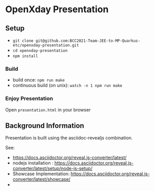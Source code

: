 # OpenXday Presentation

## Setup

- `git clone git@github.com:BCC2021-Team-JEE-to-MP-Quarkus-etc/openxday-presentation.git`
- `cd openxday-presentation`
- `npm install`
 
### Build
- build once: `npm run make`
- continuous build (on unix): `watch -n 1 npm run make`

### Enjoy Presentation

Open `presentation.html` in your browser

## Background Information
Presentation is built using the asciidoc-revealjs combination.

See:
* https://docs.asciidoctor.org/reveal.js-converter/latest/
* nodejs installation : https://docs.asciidoctor.org/reveal.js-converter/latest/setup/node-js-setup/
* Showcase Implementation: https://docs.asciidoctor.org/reveal.js-converter/latest/showcase/
* 


